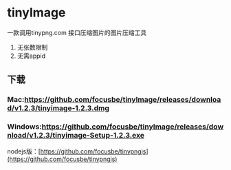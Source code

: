 # tinyImage

一款调用tinypng.com 接口压缩图片的图片压缩工具
1. 无张数限制
2. 无需appid  

## 下载
### Mac:https://github.com/focusbe/tinyImage/releases/download/v1.2.3/tinyimage-1.2.3.dmg
### Windows:https://github.com/focusbe/tinyImage/releases/download/v1.2.3/tinyimage-Setup-1.2.3.exe


nodejs版：[https://github.com/focusbe/tinypngjs](https://github.com/focusbe/tinypngjs)  
